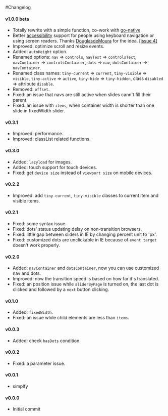 #Changelog

#### v1.0.0 beta
- Totally rewrite with a simple function, co-work with [go-native](https://github.com/ganlanyuan/go-native).
- Better [accessibility](https://www.w3.org/WAI/EO/Drafts/tutorials/sliders/) support for people using keyboard navigation or using screen readers. Thanks [DouglasdeMoura](https://github.com/DouglasdeMoura) for the idea. [[issue 4]](https://github.com/ganlanyuan/tiny-slider/issues/4)
- Improved: optimize scroll and resize events.
- Added: `autoHeight` option.
- Renamed options: `nav` => `controls`, `navText` => `controlsText`, `navContainer` => `controlsContainer`, `dots` => `nav`, `dotsContainer` => `navContainer`.
- Renamed class names: `tiny-current` => `current`, `tiny-visible` => `visible`, `tiny-active` => `active`, `tiny-hide` => `tiny-hidden`, class `disabled` => attribute `disable`.
- Removed: `offset`.
- Fixed: an issue that navs are still active when slides cann't fill their parent.
- Fixed: an issue with `items`, when container width is shorter than one slide in fixedWidth slider.

#### v0.3.1
- Improved: performance.
- Improved: classList related functions.

#### v0.3.0
- Added: `lazyload` for images.
- Added: touch support for touch devices.
- Fixed: get `device size` instead of `viewport size` on mobile devices.

#### v0.2.2
- Improved: add `tiny-current`, `tiny-visible` classes to current item and visible items.

#### v0.2.1
- Fixed: some syntax issue.
- Fixed: dots' status updating delay on non-transition browsers.
- Fixed: little gap between sliders in IE by changing percent unit to 'px'.
- Fixed: customized dots are unclickable in IE because of `event target` doesn't work properly.

#### v0.2.0
- Added: `navContainer` and `dotsContainer`, now you can use customized nav and dots.
- Improved: now the transition speed is based on how far it's translated.
- Fixed: an position issue while `sliderByPage` is turned on, the last dot is clicked and followed by a `next` button clicking.

#### v0.1.0
- Added: `fixedWidth`.
- Fixed: an issue while child elements are less than `items`.

#### v0.0.3
- Added: check `hasDots` condition.

#### v0.0.2
- Fixed: a parameter issue.

#### v0.0.1
- simplfy

#### v0.0.0
- Initial commit